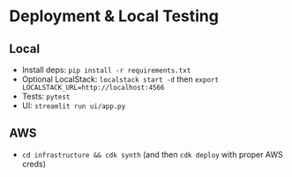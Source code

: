 # Deployment & Local Testing

## Local
- Install deps: `pip install -r requirements.txt`
- Optional LocalStack: `localstack start -d` then `export LOCALSTACK_URL=http://localhost:4566`
- Tests: `pytest`
- UI: `streamlit run ui/app.py`

## AWS
- `cd infrastructure && cdk synth` (and then `cdk deploy` with proper AWS creds)
